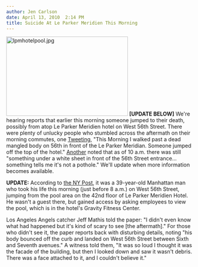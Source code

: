 ```yaml
---
author: Jen Carlson
date: April 13, 2010  2:14 PM
title: Suicide At Le Parker Meridien This Morning
---
```


<p><span class="mt-enclosure mt-enclosure-image" style="display: inline;"> <img alt="lpmhotelpool.jpg" src="https://web.archive.org/web/20110624102613im_/http://gothamist.com/attachments/arts_jen/lpmhotelpool.jpg" width="325" height="212" class="image-left"> </span><strong>[UPDATE BELOW]</strong> We&apos;re hearing reports that earlier this morning someone jumped to their death, possibly from atop Le Parker Meridien hotel on West 56th Street. There were plenty of unlucky people who stumbled across the aftermath on their morning commutes, one <a href="https://web.archive.org/web/20110624102613/http://twitter.com/tombudd/statuses/12106568802">Tweeting</a>, &quot;This Morning I walked past a dead mangled body on 56th in front of the Le Parker Meridian. Someone jumped off the top of the hotel.&quot; <a href="https://web.archive.org/web/20110624102613/http://twitter.com/erikprice/statuses/12105280907">Another</a> noted that as of 10 a.m. there was still &quot;something under a white sheet in front of the 56th Street entrance... something tells me it&apos;s not a pothole.&quot; We&apos;ll update when more information becomes available.</p>

<p><strong>UPDATE:</strong> According to <a href="https://web.archive.org/web/20110624102613/http://www.nypost.com/p/news/local/manhattan/man_jumps_to_death_from_parker_meridian_abE2BIouNI8G4h4SBqN0JM?CMP=OTC-rss&amp;FEEDNAME=">the NY Post</a>, it was a 39-year-old Manhattan man who took his life this morning (just before 8 a.m.) on West 56th Street, jumping from the pool area on the 42nd floor of Le Parker Meridien Hotel. He wasn&apos;t a guest there, but gained access by asking employees to view the pool, which is in the hotel&apos;s Gravity Fitness Center.</p>

<p>Los Angeles Angels catcher Jeff Mathis told the paper: &quot;I didn&apos;t even know what had happened but it&apos;s kind of scary to see [the aftermath].&quot; For those who didn&apos;t see it, the paper reports back with disturbing details, noting &quot;his body bounced off the curb and landed on West 56th Street between Sixth and Seventh avenues.&quot; A witness told them, &quot;It was so loud I thought it was the facade of the building, but then I looked down and saw it wasn&apos;t debris. There was a face attached to it, and I couldn&apos;t believe it.&quot;</p>